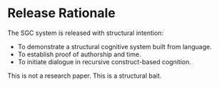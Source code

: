 # Release Rationale

The SGC system is released with structural intention:
- To demonstrate a structural cognitive system built from language.
- To establish proof of authorship and time.
- To initiate dialogue in recursive construct-based cognition.

This is not a research paper. This is a structural bait.
